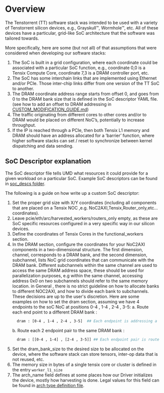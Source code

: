# Overview
The Tenstorrent (TT) software stack was intended to be used with a variety of Tenstorrent silicon devices, e.g.,
Grayskull™, Wormhole™, etc. All of these devices have a particular, grid-like SoC architecture that the software
was tailored towards.

More specifically, here are some (but not all) of that assumptions that were considered when developing our
software stacks:
1. The SoC is built in a grid configuration, where each coordinate could be associated with a particular SoC
function, e.g., coordinate 0,0 is a Tensix Compute Core, coordinate 7,3 is a DRAM controller port, etc.
2. The SoC has some interchain links that are implemented using Ethernet and/or PCIe. Those inter-chip links
differ from one version of the TT SoC to another.
3. The DRAM coordinate address range starts from offset 0, and goes from 0 to the DRAM bank size that is
defined in the SoC descriptor YAML file. (see how to add an offset to DRAM addressing in [CUSTOM_MODIFICATION_GUIDE.md](./CUSTOM_MODIFICATION_GUIDE.md))
4. The traffic originating from different cores to other cores and/or to DRAM would be placed on different
NoC’s, potentially to increase throughput.
5. If the IP is reached through a PCIe, then both Tensix L1 memory and DRAM should have an address
allocated for a ‘barrier’ function, where higher software stacks can set / reset to synchronize between kernel dispatching and
data sending.

## SoC Descriptor explanation

The SoC descriptor file tells UMD what resources it could provide for a given workload on a particular SoC. Example SoC descriptors
can be found in [soc_descs folder](../tests/soc_descs/).

The following is a guide on how write up a custom SoC descriptor:
1. Set the proper grid size with X/Y coordinates (including all components that are placed on a Tensix NOC ,e.g. NoC2AXI,Tensix,Router_only,etc... coordinates).
2. Leave pcie/eth/arc/harvested_workers/routers_only empty, as these are SoC specific resources configured in a very specific way in our silicon devices.
3. Define the coordinates of Tensix Cores in the functional_workers section.
4. In the DRAM section, configure the coordinates for your NoC2AXI components in a two-dimensional structure. The first dimension, channel, corresponds to a DRAM
bank, and the second dimension, subchannel, lists NoC grid coordinates that can communicate with the DRAM bank. Different subchannels within the same channel are
used to access the same DRAM address space, these should be used for parallelization purposes, e.g within the same channel, accessing address 0x0 on two subchannels
should refer to the same memory location. in General , there is no strict guideline on how to allocate banks to different NOC2AXI, and how to divide each bank to subchannels.
These decisions are up to the user's discretion.
Here are some examples on how to set the dram section, assuming we have 4 endpoints to the soC NoC at positions 0-4 , 1-4 , 2-4 , 3-5:
   a. Route each end point to a different DRAM bank : 
     ```sh
       dram : [0-4 , 1-4 , 2-4 , 3-5]  ## Each endpoint is addressing a different bank, starting from address 0 for each respective bank.
     ```
   b. Route each 2 endpoint pair to the same DRAM bank :
   ```sh
     dram : [[0-4 , 1-4] , [2-4 , 3-5]] ## Each endpoint pair is routed to an individual DRAM bank. For example, you can reach bank 0 from either endpoint 0-4 or 1-4.
   ``` 
8. Set the dram_bank_size to the desired size to be allocated on the device, where the software stack
can store tensors, inter-op data that is not reused, etc.
9. The memory size in bytes of a single tensix core or cluster is defined in the entry `worker_l1_size`
10. The arch_name field defines at some places how our Driver initializes the device, mostly how harvesting is done. Legal values for this field
can be found in [arch type definition file](../device/api/umd/device/types/arch.h).
